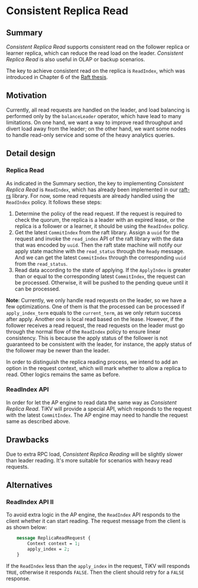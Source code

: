 # Consistent Replica Read

## Summary

*Consistent Replica Read* supports consistent read on the follower replica or
learner replica, which can reduce the read load on the leader. *Consistent
Replica Read* is also useful in OLAP or backup scenarios.

The key to achieve consistent read on the replica is `ReadIndex`, which was
introduced in Chapter 6 of the [Raft
thesis](https://ramcloud.stanford.edu/~ongaro/thesis.pdf).

## Motivation

Currently, all read requests are handled on the leader, and load balancing is
performed only by the `balanceLeader` operator, which have lead to many
limitations. On one hand, we want a way to improve read throughput and divert
load away from the leader; on the other hand, we want some nodes to handle
read-only service and some of the heavy analytics queries.

## Detail design

### Replica Read

As indicated in the Summary section, the key to implementing *Consistent
Replica Read* is `ReadIndex`, which has already been implemented in our
[raft-rs](http://github.com/pingcap/raft-rs) library. For now, some read
requests are already handled using the `ReadIndex` policy. It follows these
steps:

1. Determine the policy of the read request. If the request is required to
   check the quorum, the replica is a leader with an expired lease, or the
   replica is a follower or a learner, it should be using the `ReadIndex`
   policy.
2. Get the latest `CommitIndex` from the raft library. Assign a `uuid` for the
   request and invoke the `read_index` API of the raft library with the data
   that was encoded by `uuid`. Then the raft state machine will notify our apply
   state machine with the `read_status` through the `Ready` message. And we can
   get the latest `CommitIndex` through the corresponding `uuid` from the
   `read_status`.
3. Read data according to the state of applying. If the `ApplyIndex` is greater
   than or equal to the corresponding latest `CommitIndex`, the request can be
   processed. Otherwise, it will be pushed to the pending queue until it can be
   processed.

**Note**: Currently, we only handle read requests on the leader, so we have a
few optimizations. One of them is that the processed can be processed if
`apply_index_term` equals to the `current_term`, as we only return success
after apply. Another one is local read based on the lease. However, if the
follower receives a read request, the read requests on the leader must go
through the normal flow of the `ReadIndex` policy to ensure linear consistency.
This is because the apply status of the follower is not guaranteed to be
consistent with the leader, for instance, the apply status of the follower
may be newer than the leader.

In order to distinguish the replica reading process, we intend to add an
option in the request context, which will mark whether to allow a replica to
read. Other logics remains the same as before.

### ReadIndex API

In order for let the AP engine to read data the same way as *Consistent Replica
Read*. TiKV will provide a special API, which responds to the request with the
latest `CommitIndex`. The AP engine may need to handle the request same as
described above.

## Drawbacks

Due to extra RPC load, *Consistent Replica Reading* will be slightly slower than
leader reading. It's more suitable for scenarios with heavy read requests.

## Alternatives

### ReadIndex API II

To avoid extra logic in the AP engine, the `ReadIndex` API responds to the
client whether it can start reading. The request message from the client is
as shown below:

```protobuf
    message ReplicaReadRequest {
        Context context = 1;
        apply_index = 2;
    }
```

If the `ReadIndex` less than the `apply_index` in the request, TiKV will
responds `TRUE`, otherwise it responds `FALSE`. Then the client should retry
for a `FALSE` response.
